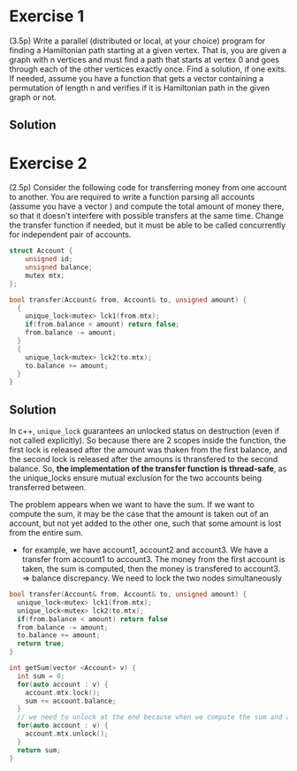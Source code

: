 # Exercise 1
(3.5p) Write a parallel (distributed or local, at your choice) program for finding a Hamiltonian path starting at a given vertex. That is, you are given a graph with n vertices and must find a path that starts at vertex 0 and goes through each of the other vertices exactly once. Find a solution, if one exits. If needed, assume you have a function that gets a vector containing a permutation of length n and verifies if it is Hamiltonian path in the given graph or not.

## Solution

# Exercise 2
(2.5p) Consider the following code for transferring money from one account to another. You are required to write a function parsing all accounts (assume you have a vector <Account>) and compute the total amount of money there, so that it doesn't interfere with possible transfers at the same time. Change the transfer function if needed, but it must be able to be called concurrently for independent pair of accounts.

``` cpp
struct Account {
    unsigned id;
    unsigned balance;
    mutex mtx;
};

bool transfer(Account& from, Account& to, unsigned amount) {
  {
    unique_lock<mutex> lck1(from.mtx);
    if(from.balance < amount) return false;
    from.balance -= amount;
  }
  {
    unique_lock<mutex> lck2(to.mtx);
    to.balance += amount;
  }
}
```
  
## Solution
In c++, ```unique_lock``` guarantees an unlocked status on destruction (even if not called explicitly). So because there are 2 scopes inside the function, the first lock is released after the amount was thaken from the first balance, and the second lock is released after the amouns is thransfered to the second balance. So, **the implementation of the transfer function is thread-safe**, as the unique_locks ensure mutual exclusion for the two accounts being transferred between.
  
The problem appears when we want to have the sum. If we want to compute the sum, it may be the case that the amount is taken out of an account, but not yet added to the other one, such that some amount is lost from the entire sum.
- for example, we have account1, account2 and account3. We have a transfer from account1 to account3. The money from the first account is taken, the sum is computed, then the money is transfered to account3. =>  balance discrepancy. We need to lock the two nodes simultaneously
  
``` cpp
bool transfer(Account& from, Account& to, unsigned amount) {
  unique_lock<mutex> lck1(from.mtx);
  unique_lock<mutex> lck2(to.mtx);
  if(from.balance < amount) return false
  from.balance -= amount;
  to.balance += amount;
  return true;
}

int getSum(vector <Account> v) {
  int sum = 0;
  for(auto account : v) {
    account.mtx.lock();
    sum += account.balance;
  }
  // we need to unlock at the end because when we compute the sum and are at account2, a transfer from 1 to 3 may appear and the sum will be bigger since acc1 is not locked
  for(auto account : v) {
    account.mtx.unlock(); 
  }
  return sum;
}
```
  
